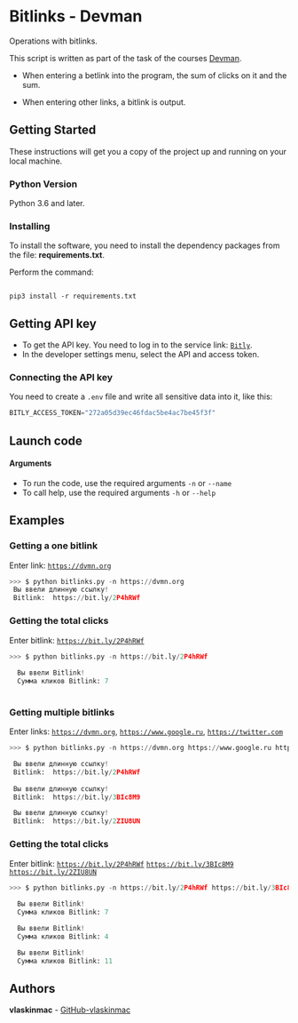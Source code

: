 # Bitlinks - Devman
Operations with bitlinks.

This script is written as part of the task of the courses [Devman](https://dvmn.org).

- When entering a betlink into the program, the sum of clicks on it and the sum.

- When entering other links, a bitlink is output.

## Getting Started

These instructions will get you a copy of the project up and running on your local machine.

### Python Version

Python 3.6 and later.

### Installing

To install the software, you need to install the dependency packages from the file: **requirements.txt**.

Perform the command:

```

pip3 install -r requirements.txt

```
## Getting API key

- To get the API key. You need to log in to the service link: [`Bitly`](https://bitly.com/).
- In the developer settings menu, select the API and access token.

### Connecting the API key

You need to create a `.env` file and write all sensitive data into it, like this:

```python
BITLY_ACCESS_TOKEN="272a05d39ec46fdac5be4ac7be45f3f"
```
## Launch code
#### Arguments
- To run the code, use the required arguments `-n` or `--name`
- To call help, use the required arguments `-h` or `--help`

## Examples

### Getting a one bitlink

Enter link: [`https://dvmn.org`](https://dvmn.org)

```python
>>> $ python bitlinks.py -n https://dvmn.org
 Вы ввели длинную ссылку!
 Bitlink:  https://bit.ly/2P4hRWf

```
### Getting the total clicks

Enter bitlink: [`https://bit.ly/2P4hRWf`](https://bit.ly/2P4hRWf)

```python
>>> $ python bitlinks.py -n https://bit.ly/2P4hRWf
  
  Вы ввели Bitlink!
  Сумма кликов Bitlink: 7
  
```
### Getting multiple bitlinks

Enter links: [`https://dvmn.org`](https://dvmn.org), [`https://www.google.ru`](https://www.google.ru), [`https://twitter.com`](https://twitter.com)

```python
>>> $ python bitlinks.py -n https://dvmn.org https://www.google.ru https://twitter.com

 Вы ввели длинную ссылку!
 Bitlink:  https://bit.ly/2P4hRWf
 
 Вы ввели длинную ссылку!
 Bitlink:  https://bit.ly/3BIc8M9

 Вы ввели длинную ссылку!
 Bitlink:  https://bit.ly/2ZIU8UN

```
### Getting the total clicks

Enter bitlink: [`https://bit.ly/2P4hRWf`](https://bit.ly/2P4hRWf) [`https://bit.ly/3BIc8M9`](https://bit.ly/3BIc8M9) [`https://bit.ly/2ZIU8UN`](https://bit.ly/2ZIU8UN)

```python
>>> $ python bitlinks.py -n https://bit.ly/2P4hRWf https://bit.ly/3BIc8M9 https://bit.ly/2ZIU8UN
  
  Вы ввели Bitlink!
  Сумма кликов Bitlink: 7 

  Вы ввели Bitlink!
  Сумма кликов Bitlink: 4 

  Вы ввели Bitlink!
  Сумма кликов Bitlink: 11
```
## Authors

**vlaskinmac**  - [GitHub-vlaskinmac](https://github.com/vlaskinmac/)



